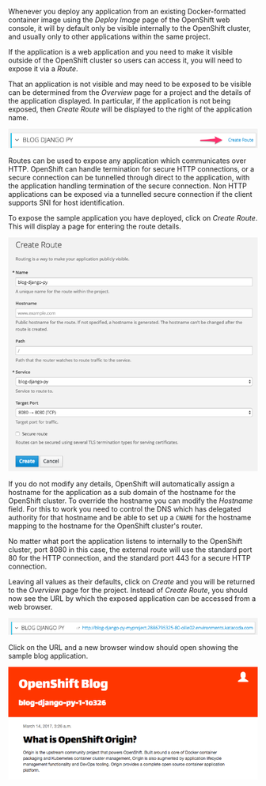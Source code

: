 Whenever you deploy any application from an existing Docker-formatted container image using the _Deploy Image_ page of the OpenShift web console, it will by default only be visible internally to the OpenShift cluster, and usually only to other applications within the same project.

If the application is a web application and you need to make it visible outside of the OpenShift cluster so users can access it, you will need to expose it via a _Route_.

That an application is not visible and may need to be exposed to be visible can be determined from the _Overview_ page for a project and the details of the application displayed. In particular, if the application is not being exposed, then _Create Route_ will be displayed to the right of the application name.

![Adding a Route](../../assets/intro-openshift/deploying-images/03-select-create-route.png)

Routes can be used to expose any application which communicates over HTTP. OpenShift can handle termination for secure HTTP connections, or a secure connection can be tunnelled through direct to the application, with the application handling termination of the secure connection. Non HTTP applications can be exposed via a tunnelled secure connection if the client supports SNI for host identification.

To expose the sample application you have deployed, click on _Create Route_. This will display a page for entering the route details.

![Route Details](../../assets/intro-openshift/deploying-images/03-create-route-details.png)

If you do not modify any details, OpenShift will automatically assign a hostname for the application as a sub domain of the hostname for the OpenShift cluster. To override the hostname you can modify the _Hostname_ field. For this to work you need to control the DNS which has delegated authority for that hostname and be able to set up a ``CNAME`` for the hostname mapping to the hostname for the OpenShift cluster's router.

No matter what port the application listens to internally to the OpenShift cluster, port 8080 in this case, the external route will use the standard port 80 for the HTTP connection, and the standard port 443 for a secure HTTP connection.

Leaving all values as their defaults, click on _Create_ and you will be returned to the _Overview_ page for the project. Instead of _Create Route_, you should now see the URL by which the exposed application can be accessed from a web browser.

![Exposed Route](../../assets/intro-openshift/deploying-images/03-exposed-route-url.png)

Click on the URL and a new browser window should open showing the sample blog application.

![Sample Application](../../assets/intro-openshift/deploying-images/03-sample-blog-application.png)